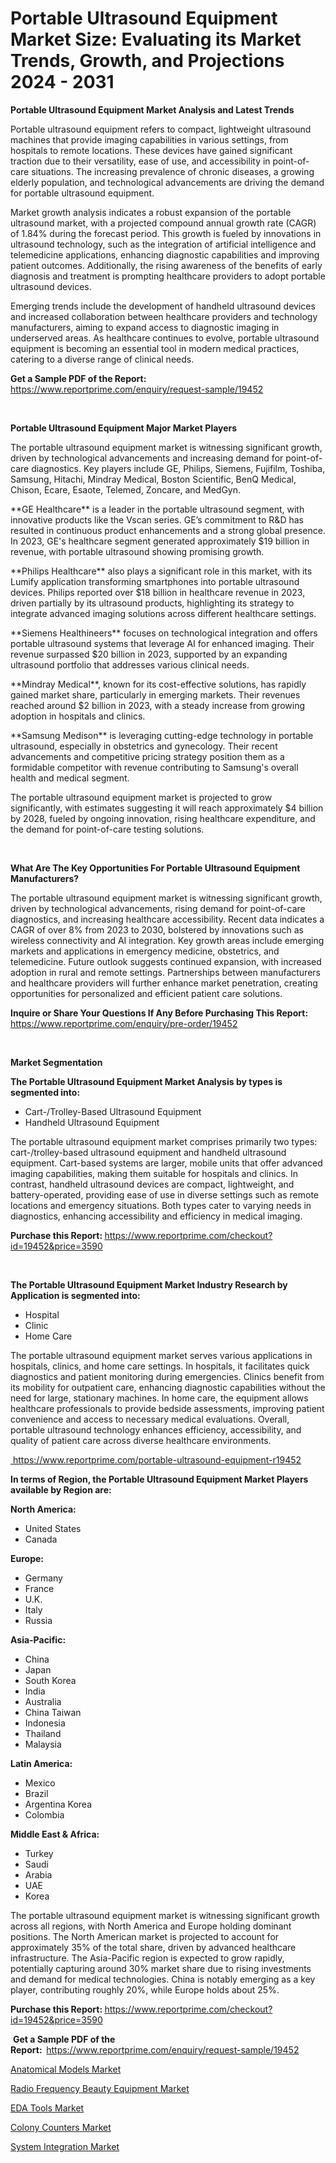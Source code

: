 <p><h1>Portable Ultrasound Equipment Market Size: Evaluating its Market Trends, Growth, and Projections 2024 - 2031</h1></p><p><strong>Portable Ultrasound Equipment Market Analysis and Latest Trends</strong></p>
<p><p>Portable ultrasound equipment refers to compact, lightweight ultrasound machines that provide imaging capabilities in various settings, from hospitals to remote locations. These devices have gained significant traction due to their versatility, ease of use, and accessibility in point-of-care situations. The increasing prevalence of chronic diseases, a growing elderly population, and technological advancements are driving the demand for portable ultrasound equipment.</p><p>Market growth analysis indicates a robust expansion of the portable ultrasound market, with a projected compound annual growth rate (CAGR) of 1.84% during the forecast period. This growth is fueled by innovations in ultrasound technology, such as the integration of artificial intelligence and telemedicine applications, enhancing diagnostic capabilities and improving patient outcomes. Additionally, the rising awareness of the benefits of early diagnosis and treatment is prompting healthcare providers to adopt portable ultrasound devices. </p><p>Emerging trends include the development of handheld ultrasound devices and increased collaboration between healthcare providers and technology manufacturers, aiming to expand access to diagnostic imaging in underserved areas. As healthcare continues to evolve, portable ultrasound equipment is becoming an essential tool in modern medical practices, catering to a diverse range of clinical needs.</p></p>
<p><strong>Get a Sample PDF of the Report:&nbsp;</strong> <a href="https://www.reportprime.com/enquiry/request-sample/19452?utm_campaign=4&utm_medium=2&utm_source=Github&utm_content=ia&utm_term=23112024&utm_id=portable-ultrasound-equipment">https://www.reportprime.com/enquiry/request-sample/19452</a></p>
<p>&nbsp;</p>
<p><strong>Portable Ultrasound Equipment Major Market Players</strong></p>
<p><p>The portable ultrasound equipment market is witnessing significant growth, driven by technological advancements and increasing demand for point-of-care diagnostics. Key players include GE, Philips, Siemens, Fujifilm, Toshiba, Samsung, Hitachi, Mindray Medical, Boston Scientific, BenQ Medical, Chison, Ecare, Esaote, Telemed, Zoncare, and MedGyn.</p><p>**GE Healthcare** is a leader in the portable ultrasound segment, with innovative products like the Vscan series. GE’s commitment to R&D has resulted in continuous product enhancements and a strong global presence. In 2023, GE's healthcare segment generated approximately $19 billion in revenue, with portable ultrasound showing promising growth.</p><p>**Philips Healthcare** also plays a significant role in this market, with its Lumify application transforming smartphones into portable ultrasound devices. Philips reported over $18 billion in healthcare revenue in 2023, driven partially by its ultrasound products, highlighting its strategy to integrate advanced imaging solutions across different healthcare settings.</p><p>**Siemens Healthineers** focuses on technological integration and offers portable ultrasound systems that leverage AI for enhanced imaging. Their revenue surpassed $20 billion in 2023, supported by an expanding ultrasound portfolio that addresses various clinical needs.</p><p>**Mindray Medical**, known for its cost-effective solutions, has rapidly gained market share, particularly in emerging markets. Their revenues reached around $2 billion in 2023, with a steady increase from growing adoption in hospitals and clinics.</p><p>**Samsung Medison** is leveraging cutting-edge technology in portable ultrasound, especially in obstetrics and gynecology. Their recent advancements and competitive pricing strategy position them as a formidable competitor with revenue contributing to Samsung's overall health and medical segment.</p><p>The portable ultrasound equipment market is projected to grow significantly, with estimates suggesting it will reach approximately $4 billion by 2028, fueled by ongoing innovation, rising healthcare expenditure, and the demand for point-of-care testing solutions.</p></p>
<p>&nbsp;</p>
<p><strong>What Are The Key Opportunities For Portable Ultrasound Equipment Manufacturers?</strong></p>
<p><p>The portable ultrasound equipment market is witnessing significant growth, driven by technological advancements, rising demand for point-of-care diagnostics, and increasing healthcare accessibility. Recent data indicates a CAGR of over 8% from 2023 to 2030, bolstered by innovations such as wireless connectivity and AI integration. Key growth areas include emerging markets and applications in emergency medicine, obstetrics, and telemedicine. Future outlook suggests continued expansion, with increased adoption in rural and remote settings. Partnerships between manufacturers and healthcare providers will further enhance market penetration, creating opportunities for personalized and efficient patient care solutions.</p></p>
<p><strong>Inquire or Share Your Questions If Any Before Purchasing This Report:</strong> <a href="https://www.reportprime.com/enquiry/pre-order/19452?utm_campaign=4&utm_medium=2&utm_source=Github&utm_content=ia&utm_term=23112024&utm_id=portable-ultrasound-equipment">https://www.reportprime.com/enquiry/pre-order/19452</a></p>
<p>&nbsp;</p>
<p><strong>Market Segmentation</strong></p>
<p><strong>The Portable Ultrasound Equipment Market Analysis by types is segmented into:</strong></p>
<p><ul><li>Cart-/Trolley-Based Ultrasound Equipment</li><li>Handheld Ultrasound Equipment</li></ul></p>
<p><p>The portable ultrasound equipment market comprises primarily two types: cart-/trolley-based ultrasound equipment and handheld ultrasound equipment. Cart-based systems are larger, mobile units that offer advanced imaging capabilities, making them suitable for hospitals and clinics. In contrast, handheld ultrasound devices are compact, lightweight, and battery-operated, providing ease of use in diverse settings such as remote locations and emergency situations. Both types cater to varying needs in diagnostics, enhancing accessibility and efficiency in medical imaging.</p></p>
<p><strong>Purchase this Report:&nbsp;</strong><a href="https://www.reportprime.com/checkout?id=19452&price=3590&utm_campaign=4&utm_medium=2&utm_source=Github&utm_content=ia&utm_term=23112024&utm_id=portable-ultrasound-equipment">https://www.reportprime.com/checkout?id=19452&price=3590</a></p>
<p>&nbsp;</p>
<p><strong>The Portable Ultrasound Equipment Market Industry Research by Application is segmented into:</strong></p>
<p><ul><li>Hospital</li><li>Clinic</li><li>Home Care</li></ul></p>
<p><p>The portable ultrasound equipment market serves various applications in hospitals, clinics, and home care settings. In hospitals, it facilitates quick diagnostics and patient monitoring during emergencies. Clinics benefit from its mobility for outpatient care, enhancing diagnostic capabilities without the need for large, stationary machines. In home care, the equipment allows healthcare professionals to provide bedside assessments, improving patient convenience and access to necessary medical evaluations. Overall, portable ultrasound technology enhances efficiency, accessibility, and quality of patient care across diverse healthcare environments.</p></p>
<p><a href="https://www.reportprime.com/portable-ultrasound-equipment-r19452?utm_campaign=4&utm_medium=2&utm_source=Github&utm_content=ia&utm_term=23112024&utm_id=portable-ultrasound-equipment">&nbsp;https://www.reportprime.com/portable-ultrasound-equipment-r19452</a></p>
<p><strong>In terms of Region, the Portable Ultrasound Equipment Market Players available by Region are:</strong></p>
<p>
    <p> <strong> North America: </strong>
        <ul>
            <li>United States</li>
            <li>Canada</li>
        </ul>
        </p> 
    <p> <strong> Europe: </strong>
        <ul>
            <li>Germany</li>
            <li>France</li>
            <li>U.K.</li>
            <li>Italy</li>
            <li>Russia</li>
        </ul>
        </p> 
    <p> <strong> Asia-Pacific: </strong>
        <ul>
            <li>China</li>
            <li>Japan</li>
            <li>South Korea</li>
            <li>India</li>
            <li>Australia</li>
            <li>China Taiwan</li>
            <li>Indonesia</li>
            <li>Thailand</li>
            <li>Malaysia</li>
        </ul>
        </p> 
    <p> <strong> Latin America: </strong>
        <ul>
            <li>Mexico</li>
            <li>Brazil</li>
            <li>Argentina Korea</li>
            <li>Colombia</li>
        </ul>
        </p> 
    <p> <strong> Middle East & Africa: </strong>
        <ul>
            <li>Turkey</li>
            <li>Saudi</li>
            <li>Arabia</li>
            <li>UAE</li>
            <li>Korea</li>
        </ul>
    </p>
    </p>
<p><p>The portable ultrasound equipment market is witnessing significant growth across all regions, with North America and Europe holding dominant positions. The North American market is projected to account for approximately 35% of the total share, driven by advanced healthcare infrastructure. The Asia-Pacific region is expected to grow rapidly, potentially capturing around 30% market share due to rising investments and demand for medical technologies. China is notably emerging as a key player, contributing roughly 20%, while Europe holds about 25%.</p></p>
<p><strong>Purchase this Report: </strong><a href="https://www.reportprime.com/checkout?id=19452&price=3590&utm_campaign=4&utm_medium=2&utm_source=Github&utm_content=ia&utm_term=23112024&utm_id=portable-ultrasound-equipment">https://www.reportprime.com/checkout?id=19452&price=3590</a></p>
<p>&nbsp;<strong>Get a Sample PDF of the Report:&nbsp;&nbsp;</strong><a href="https://www.reportprime.com/enquiry/request-sample/19452?utm_campaign=4&utm_medium=2&utm_source=Github&utm_content=ia&utm_term=23112024&utm_id=portable-ultrasound-equipment">https://www.reportprime.com/enquiry/request-sample/19452</a></p>
<p><strong></strong></p>
<p><p><a href="https://github.com/Rekhakhatun65/Market-Research-Report-List-1/blob/main/anatomical-models-market.md?utm_campaign=4&utm_medium=2&utm_source=Github&utm_content=ia&utm_term=23112024&utm_id=portable-ultrasound-equipment">Anatomical Models Market</a></p><p><a href="https://github.com/FosterFahey91/Market-Research-Report-List-1/blob/main/radio-frequency-beauty-equipment-market.md?utm_campaign=4&utm_medium=2&utm_source=Github&utm_content=ia&utm_term=23112024&utm_id=portable-ultrasound-equipment">Radio Frequency Beauty Equipment Market</a></p><p><a href="https://www.linkedin.com/pulse/broad-overview-eda-tools-market-size-industry-growth-projections-7ycyf?utm_campaign=4&utm_medium=2&utm_source=Github&utm_content=ia&utm_term=23112024&utm_id=portable-ultrasound-equipment">EDA Tools Market</a></p><p><a href="https://www.linkedin.com/pulse/colony-counters-market-size-expansion-analysis-challenges-wtt1c?utm_campaign=4&utm_medium=2&utm_source=Github&utm_content=ia&utm_term=23112024&utm_id=portable-ultrasound-equipment">Colony Counters Market</a></p><p><a href="https://issuu.com/reportprime-2/docs/system-integration-market-size-2030_89f47942279873?utm_campaign=4&utm_medium=2&utm_source=Github&utm_content=ia&utm_term=23112024&utm_id=portable-ultrasound-equipment">System Integration Market</a></p></p>